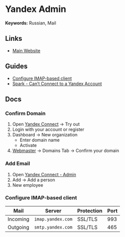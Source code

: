 # Yandex Admin

**Keywords:** Russian, Mail

## Links

- [Main Website](https://admin.yandex.ru)

## Guides

- [Configure IMAP-based client](https://yandex.com/support/mail/mail-clients.html#imap)
- [Spark - Can’t Connect to a Yandex Account](https://support.readdle.com/spark/troubleshooting/cant-connect-to-a-yandex-account)

## Docs

### Confirm Domain

1. Open [Yandex Connect](https://connect.yandex.com) -> Try out
2. Login with your account or register
3. Dashboard -> New organization
   - Enter domain name
   - Activate
4. [Webmaster](https://connect.yandex.com/portal/services/webmaster) -> Domains Tab -> Confirm your domain

### Add Email

1. Open [Yandex Connect - Admin](https://connect.yandex.com/portal/admin)
2. Add -> Add a person
3. New employee

### Configure IMAP-based client

| Mail     | Server            | Protection | Port |
| -------- | ----------------- | ---------- | ---- |
| Incoming | `imap.yandex.com` | SSL/TLS    | 993  |
| Outgoing | `smtp.yandex.com` | SSL/TLS    | 465  |

<!--
https://dmarc.io/source/yandex/
https://yandex.com/support/business/dns/dkim.html?lang=en
-->
